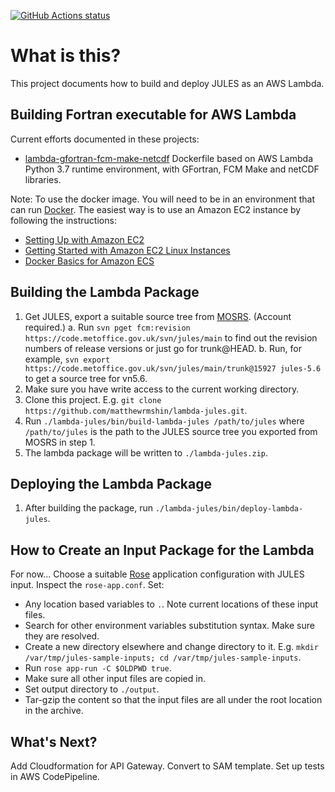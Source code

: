<p>
  <a href="https://github.com/matthewrmshin/lambda-jules/actions"><img alt="GitHub Actions status" src="https://github.com/matthewrmshin/lambda-jules/workflows/Python%20application/badge.svg"></a>
</p>

# What is this?

This project documents how to build and deploy JULES as an AWS Lambda.

## Building Fortran executable for AWS Lambda

Current efforts documented in these projects:
* [lambda-gfortran-fcm-make-netcdf](https://github.com/matthewrmshin/lambda-gfortran-fcm-make-netcdf)
  Dockerfile based on AWS Lambda Python 3.7 runtime environment,
  with GFortran, FCM Make and netCDF libraries.

Note: To use the docker image. You will need to be in an environment that can run
[Docker](https://www.docker.com/). The easiest way is to use an Amazon EC2
instance by following the instructions:
* [Setting Up with Amazon EC2](https://docs.aws.amazon.com/en_pv/AWSEC2/latest/UserGuide/get-set-up-for-amazon-ec2.html)
* [Getting Started with Amazon EC2 Linux Instances](https://docs.aws.amazon.com/en_pv/AWSEC2/latest/UserGuide/EC2_GetStarted.html)
* [Docker Basics for Amazon ECS](https://docs.aws.amazon.com/en_pv/AmazonECS/latest/developerguide/docker-basics.html)

## Building the Lambda Package

1. Get JULES, export a suitable source tree from
   [MOSRS](https://code.metoffice.gov.uk/). (Account required.)
   a. Run `svn pget fcm:revision https://code.metoffice.gov.uk/svn/jules/main`
      to find out the revision numbers of release versions or just go for trunk@HEAD.
   b. Run, for example, `svn export https://code.metoffice.gov.uk/svn/jules/main/trunk@15927 jules-5.6`
      to get a source tree for vn5.6.
2. Make sure you have write access to the current working directory.
3. Clone this project. E.g. `git clone https://github.com/matthewrmshin/lambda-jules.git`.
4. Run `./lambda-jules/bin/build-lambda-jules /path/to/jules` where
   `/path/to/jules` is the path to the JULES source tree you exported from
   MOSRS in step 1.
5. The lambda package will be written to `./lambda-jules.zip`.

## Deploying the Lambda Package

1. After building the package, run `./lambda-jules/bin/deploy-lambda-jules`.

## How to Create an Input Package for the Lambda

For now... Choose a suitable [Rose](https://github.com/metomi/rose/) application configuration
with JULES input. Inspect the `rose-app.conf`. Set:
* Any location based variables to `.`. Note current locations of these input files.
* Search for other environment variables substitution syntax. Make sure they are resolved.
* Create a new directory elsewhere and change directory to it.
  E.g. `mkdir /var/tmp/jules-sample-inputs; cd /var/tmp/jules-sample-inputs`.
* Run `rose app-run -C $OLDPWD true`.
* Make sure all other input files are copied in.
* Set output directory to `./output`.
* Tar-gzip the content so that the input files are all under the root location
  in the archive.

## What's Next?

Add Cloudformation for API Gateway. Convert to SAM template.
Set up tests in AWS CodePipeline.
